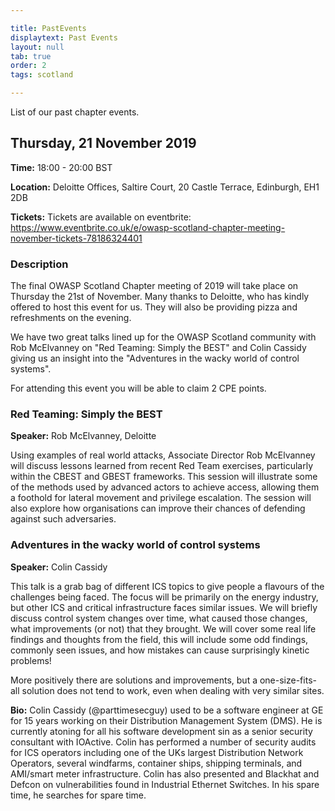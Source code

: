 ```yaml
---

title: PastEvents
displaytext: Past Events
layout: null
tab: true
order: 2
tags: scotland

---
```


List of our past chapter events.

## Thursday, 21 November 2019
**Time:** 18:00 - 20:00 BST

**Location:** Deloitte Offices, Saltire Court, 20 Castle Terrace, Edinburgh, EH1 2DB

**Tickets:** Tickets are available on eventbrite: https://www.eventbrite.co.uk/e/owasp-scotland-chapter-meeting-november-tickets-78186324401

### Description
The final OWASP Scotland Chapter meeting of 2019 will take place on Thursday the 21st of November. Many thanks to Deloitte, who has kindly offered to host this event for us. They will also be providing pizza and refreshments on the evening.

We have two great talks lined up for the OWASP Scotland community with Rob McElvanney on "Red Teaming: Simply the BEST" and Colin Cassidy giving us an insight into the "Adventures in the wacky world of control systems".

For attending this event you will be able to claim 2 CPE points.

### Red Teaming: Simply the BEST
**Speaker:** Rob McElvanney, Deloitte

Using examples of real world attacks, Associate Director Rob McElvanney will discuss lessons learned from recent Red Team exercises, particularly within the CBEST and GBEST frameworks. This session will illustrate some of the methods used by advanced actors to achieve access, allowing them a foothold for lateral movement and privilege escalation. The session will also explore how organisations can improve their chances of defending against such adversaries.

### Adventures in the wacky world of control systems
**Speaker:** Colin Cassidy

This talk is a grab bag of different ICS topics to give people a flavours of the challenges being faced. The focus will be primarily on the energy industry, but other ICS and critical infrastructure faces similar issues. We will briefly discuss control system changes over time, what caused those changes, what improvements (or not) that they brought. We will cover some real life findings and thoughts from the field, this will include some odd findings, commonly seen issues, and how mistakes can cause surprisingly kinetic problems!

More positively there are solutions and improvements, but a one-size-fits-all solution does not tend to work, even when dealing with very similar sites.

**Bio:** Colin Cassidy (@parttimesecguy) used to be a software engineer at GE for 15 years working on their Distribution Management System (DMS). He is currently atoning for all his software development sin as a senior security consultant with IOActive. Colin has performed a number of security audits for ICS operators including one of the UKs largest Distribution Network Operators, several windfarms, container ships, shipping terminals, and AMI/smart meter infrastructure. Colin has also presented and Blackhat and Defcon on vulnerabilities found in Industrial Ethernet Switches. In his spare time, he searches for spare time.
